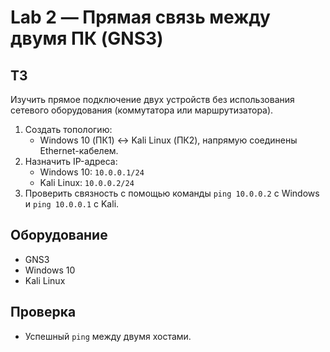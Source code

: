 # Lab 2 — Прямая связь между двумя ПК (GNS3)

## ТЗ  
Изучить прямое подключение двух устройств без использования сетевого оборудования (коммутатора или маршрутизатора).
  
1. Создать топологию:
   - Windows 10 (ПК1) ↔ Kali Linux (ПК2), напрямую соединены Ethernet-кабелем.
2. Назначить IP-адреса:
   - Windows 10: `10.0.0.1/24`
   - Kali Linux: `10.0.0.2/24`
3. Проверить связность с помощью команды `ping 10.0.0.2` с Windows и `ping 10.0.0.1` с Kali.

## Оборудование  
- GNS3  
- Windows 10  
- Kali Linux 

## Проверка  
- Успешный `ping` между двумя хостами.

